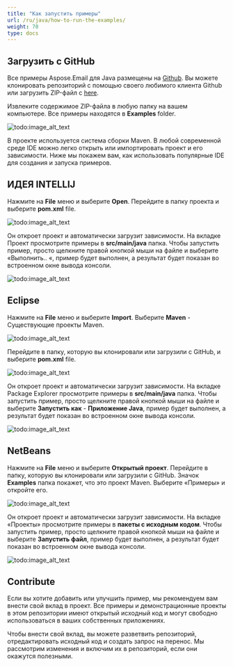 ```yaml
---
title: "Как запустить примеры"
url: /ru/java/how-to-run-the-examples/
weight: 70
type: docs
---
```


## **Загрузить с GitHub**
Все примеры Aspose.Email для Java размещены на [Github](https://github.com/aspose-email/Aspose.Email-for-Java). Вы можете клонировать репозиторий с помощью своего любимого клиента Github или загрузить ZIP-файл с [here](https://github.com/aspose-email/Aspose.Email-for-Java/archive/master.zip).

Извлеките содержимое ZIP-файла в любую папку на вашем компьютере. Все примеры находятся в **Examples** folder.

![todo:image_alt_text](https://i.imgur.com/WsQ2wrb.png)

В проекте используется система сборки Maven. В любой современной среде IDE можно легко открыть или импортировать проект и его зависимости. Ниже мы покажем вам, как использовать популярные IDE для создания и запуска примеров.
## **ИДЕЯ INTELLIJ**
Нажмите на **File** меню и выберите **Open**. Перейдите в папку проекта и выберите **pom.xml** file.

![todo:image_alt_text](https://i.imgur.com/wlAMRKS.png)

Он откроет проект и автоматически загрузит зависимости. На вкладке Проект просмотрите примеры в **src/main/java** папка. Чтобы запустить пример, просто щелкните правой кнопкой мыши на файле и выберите «Выполнить.. «, пример будет выполнен, а результат будет показан во встроенном окне вывода консоли.

![todo:image_alt_text](https://i.imgur.com/hILidzG.png)
## **Eclipse**
Нажмите на **File** меню и выберите **Import**. Выберите **Maven** - Существующие проекты Maven.

![todo:image_alt_text](https://i.imgur.com/nReoOb7.png)

Перейдите в папку, которую вы клонировали или загрузили с GitHub, и выберите **pom.xml** file.

![todo:image_alt_text](https://i.imgur.com/l1SQjhM.png)

Он откроет проект и автоматически загрузит зависимости. На вкладке Package Explorer просмотрите примеры в **src/main/java** папка. Чтобы запустить пример, просто щелкните правой кнопкой мыши на файле и выберите **Запустить как** - **Приложение Java**, пример будет выполнен, а результат будет показан во встроенном окне вывода консоли.

![todo:image_alt_text](https://i.imgur.com/StSdz5i.png)
## **NetBeans**
Нажмите на **File** меню и выберите **Открытый проект**. Перейдите в папку, которую вы клонировали или загрузили с GitHub. Значок **Examples** папка покажет, что это проект Maven. Выберите «Примеры» и откройте его.

![todo:image_alt_text](https://i.imgur.com/RXUgKjP.png)

Он откроет проект и автоматически загрузит зависимости. На вкладке «Проекты» просмотрите примеры в **пакеты с исходным кодом**. Чтобы запустить пример, просто щелкните правой кнопкой мыши на файле и выберите **Запустить файл**, пример будет выполнен, а результат будет показан во встроенном окне вывода консоли.

![todo:image_alt_text](https://i.imgur.com/Gc8luWX.png)
## **Contribute**
Если вы хотите добавить или улучшить пример, мы рекомендуем вам внести свой вклад в проект. Все примеры и демонстрационные проекты в этом репозитории имеют открытый исходный код и могут свободно использоваться в ваших собственных приложениях.

Чтобы внести свой вклад, вы можете разветвить репозиторий, отредактировать исходный код и создать запрос на перенос. Мы рассмотрим изменения и включим их в репозиторий, если они окажутся полезными.
